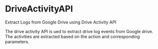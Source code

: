 # DriveActivityAPI
Extract Logs from Google Drive using Drive Activity API

The drive activity API is ued to extract drive log events from Google drive. The activities are extracted based on the action and corresponding parameters.
